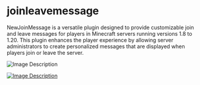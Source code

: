 # joinleavemessage
NewJoinMessage is a versatile plugin designed to provide customizable join and leave messages for players in Minecraft servers running versions 1.8 to 1.20. This plugin enhances the player experience by allowing server administrators to create personalized messages that are displayed when players join or leave the server.



![Image Description](https://media.discordapp.net/attachments/571028661944188954/1255232205073022997/Untitled-1.png?ex=667c6196&is=667b1016&hm=7ea0055a5d7996254fa9c604cbf1919927abaa308a9457ef2f9c241b030292c9&=&format=webp&quality=lossless&width=348&height=675)









[![Image Description](https://media.discordapp.net/attachments/829132261256462377/1125659409310306385/65ab2e7ea50ceda9008f571a2e3355a0aa359cf2.png)](https://discord.gg/ByEvu8VGJ5)

